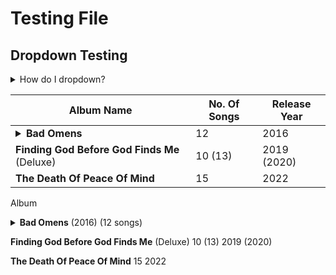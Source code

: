 # Testing File

## Dropdown Testing

<details>
<summary>How do I dropdown?</summary>
<br>
This is how you dropdown.
</details>

| Album Name | No. Of Songs | Release Year |
|------------|--------------|--------------|
| <details><summary>**Bad Omens**</summary>Glass Houses<br>-Exit Wounds<br>-The Worst In Me<br>-F E R A L<br>-Enough, Enough Now<br>-Malice<br>-Hedonist<br>-Broken Youth<br>-Crawl<br>-The Letdown<br>-Reprise (The Sound Of The End)<br>-The Fountain</details> | 12 | 2016 |
| **Finding God Before God Finds Me** (Deluxe) | 10 (13) | 2019 (2020) |
| **The Death Of Peace Of Mind** | 15 | 2022 |

Album
<details><summary><b>Bad Omens</b> (2016) (12 songs)

</summary>

Track Listing:
<br>-Glass Houses
<br>-Exit Wounds
<br>-The Worst In Me
<br>-F E R A L
<br>-Enough, Enough Now
<br>-Malice
<br>-Hedonist
<br>-Broken Youth
<br>-Crawl
<br>-The Letdown
<br>-Reprise (The Sound Of The End)
<br>-The Fountain

</details>

**Finding God Before God Finds Me** (Deluxe) 10 (13) 2019 (2020)

**The Death Of Peace Of Mind** 15 2022